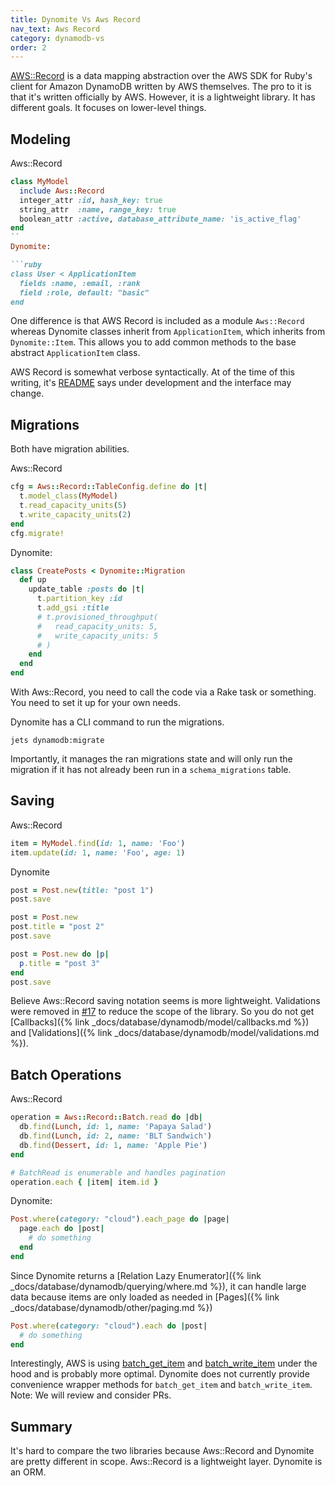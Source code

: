 ```yaml
---
title: Dynomite Vs Aws Record
nav_text: Aws Record
category: dynamodb-vs
order: 2
---
```


[AWS::Record](https://github.com/aws/aws-sdk-ruby-record) is a data mapping abstraction over the AWS SDK for Ruby's client for Amazon DynamoDB written by AWS themselves. The pro to it is that it's written officially by AWS. However, it is a lightweight library. It has different goals. It focuses on lower-level things.

## Modeling

Aws::Record

```ruby
class MyModel
  include Aws::Record
  integer_attr :id, hash_key: true
  string_attr  :name, range_key: true
  boolean_attr :active, database_attribute_name: 'is_active_flag'
end
``
Dynomite:

```ruby
class User < ApplicationItem
  fields :name, :email, :rank
  field :role, default: "basic"
end
```

One difference is that AWS Record is included as a module `Aws::Record` whereas Dynomite classes inherit from `ApplicationItem`, which inherits from `Dynomite::Item`. This allows you to add common methods to the base abstract `ApplicationItem` class.

AWS Record is somewhat verbose syntactically. At of the time of this writing, it's [README](https://github.com/aws/aws-sdk-ruby-record/blob/1a82279283310159ce98646aef5bfafd6dbceab3/README.md) says under development and the interface may change.

## Migrations

Both have migration abilities.

Aws::Record

```ruby
cfg = Aws::Record::TableConfig.define do |t|
  t.model_class(MyModel)
  t.read_capacity_units(5)
  t.write_capacity_units(2)
end
cfg.migrate!
```

Dynomite:

```ruby
class CreatePosts < Dynomite::Migration
  def up
    update_table :posts do |t|
      t.partition_key :id
      t.add_gsi :title
      # t.provisioned_throughput(
      #   read_capacity_units: 5,
      #   write_capacity_units: 5
      # )
    end
  end
end
```

With Aws::Record, you need to call the code via a Rake task or something. You need to set it up for your own needs.

Dynomite has a CLI command to run the migrations.

    jets dynamodb:migrate

Importantly, it manages the ran migrations state and will only run the migration if it has not already been run in a `schema_migrations` table.

## Saving

Aws::Record

```ruby
item = MyModel.find(id: 1, name: 'Foo')
item.update(id: 1, name: 'Foo', age: 1)
```

Dynomite

```ruby
post = Post.new(title: "post 1")
post.save

post = Post.new
post.title = "post 2"
post.save

post = Post.new do |p|
  p.title = "post 3"
end
post.save
```

Believe Aws::Record saving notation seems is more lightweight. Validations were removed in [#17](https://github.com/aws/aws-sdk-ruby-record/pull/17) to reduce the scope of the library. So you do not get [Callbacks]({% link _docs/database/dynamodb/model/callbacks.md %}) and [Validations]({% link _docs/database/dynamodb/model/validations.md %}).

## Batch Operations

Aws::Record

```ruby
operation = Aws::Record::Batch.read do |db|
  db.find(Lunch, id: 1, name: 'Papaya Salad')
  db.find(Lunch, id: 2, name: 'BLT Sandwich')
  db.find(Dessert, id: 1, name: 'Apple Pie')
end

# BatchRead is enumerable and handles pagination
operation.each { |item| item.id }
```

Dynomite:

```ruby
Post.where(category: "cloud").each_page do |page|
  page.each do |post|
    # do something
  end
end
```

Since Dynomite returns a [Relation Lazy Enumerator]({% link _docs/database/dynamodb/querying/where.md %}), it can handle large data because items are only loaded as needed in [Pages]({% link _docs/database/dynamodb/other/paging.md %})

```ruby
Post.where(category: "cloud").each do |post|
  # do something
end
```

Interestingly, AWS is using [batch_get_item](https://docs.aws.amazon.com/sdk-for-ruby/v3/api/Aws/DynamoDB/Client.html#batch_get_item-instance_method) and [batch_write_item](https://docs.aws.amazon.com/sdk-for-ruby/v3/api/Aws/DynamoDB/Client.html#batch_write_item-instance_method) under the hood and is probably more optimal. Dynomite does not currently provide convenience wrapper methods for `batch_get_item` and `batch_write_item`. Note: We will review and consider PRs.

## Summary

It's hard to compare the two libraries because Aws::Record and Dynomite are pretty different in scope. Aws::Record is a lightweight layer. Dynomite is an ORM.